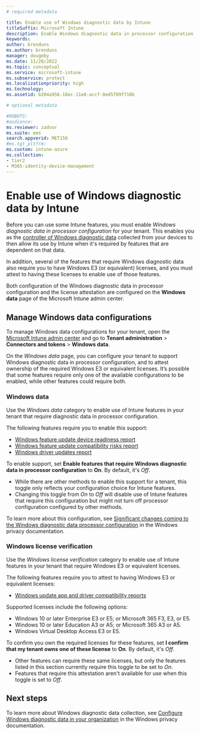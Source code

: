 ```yaml
---
# required metadata

title: Enable use of Windows diagnostic data by Intune
titleSuffix: Microsoft Intune
description: Enable Windows diagnostic data in processor configuration for your tenant to enable its use by Microsoft Intune.
keywords:
author: brenduns
ms.author: brenduns
manager: dougeby
ms.date: 11/28/2022
ms.topic: conceptual
ms.service: microsoft-intune
ms.subservice: protect
ms.localizationpriority: high
ms.technology:
ms.assetid: b204a956-18ec-11e8-accf-0ed5f89f718b

# optional metadata

#ROBOTS:
#audience:
ms.reviewer: zadvor
ms.suite: ems
search.appverid: MET150
#ms.tgt_pltfrm:
ms.custom: intune-azure
ms.collection:
- tier2
- M365-identity-device-management
---
```


# Enable use of Windows diagnostic data by Intune

Before you can use some Intune features, you must enable *Windows diagnostic data in processor configuration* for your tenant. This enables you as the [controller of Windows diagnostic data](/windows/privacy/configure-windows-diagnostic-data-in-your-organization#enable-windows-diagnostic-data-processor-configuration) collected from your devices to then allow its use by Intune when it's required by features that are dependent on that data.

In addition, several of the features that require Windows diagnostic data also require you to have Windows E3 (or equivalent) licenses, and you must attest to having these licenses to enable use of those features.

Both configuration of the Windows diagnostic data in processor configuration and the license attestation are configured on the **Windows data** page of the Microsoft Intune admin center.

## Manage Windows data configurations

To manage Windows data configurations for your tenant, open the [Microsoft Intune admin center](https://go.microsoft.com/fwlink/?linkid=2109431) and go to **Tenant administration** > **Connectors and tokens** > **Windows data**.

On the *Windows data* page, you can configure your tenant to support Windows diagnostic data in processor configuration, and to attest ownership of the required Windows E3 or equivalent licenses. It’s possible that some features require only one of the available configurations to be enabled, while other features could require both.

### Windows data

Use the *Windows data* category to enable use of Intune features in your tenant that require diagnostic data in processor configuration.

The following features require you to enable this support:

- [Windows feature update device readiness report](../protect/windows-update-compatibility-reports.md#use-the-windows-feature-update-device-readiness-report) 
- [Windows feature update compatibility risks report](../protect/windows-update-compatibility-reports.md#use-the-windows-feature-update-compatibility-risks-report)
- [Windows driver updates report](../protect/windows-driver-updates-overview.md)

To enable support, set **Enable features that require Windows diagnostic data in processor configuration** to **On**. By default, it's *Off*.

- While there are other methods to enable this support for a tenant, this toggle only reflects your configuration choice for Intune features.
- Changing this toggle from *On* to *Off* will disable use of Intune features that require this configuration but might not turn off processor configuration configured by other methods.

To learn more about this configuration, see [Significant changes coming to the Windows diagnostic data processor configuration](/windows/privacy/changes-to-windows-diagnostic-data-collection#significant-changes-coming-to-the-windows-diagnostic-data-processor-configuration) in the Windows privacy documentation.

### Windows license verification

Use the *Windows license verification* category to enable use of Intune features in your tenant that require Windows E3 or equivalent licenses. 

The following features require you to attest to having Windows E3 or equivalent licenses:

- [Windows update app and driver compatibility reports](../protect/windows-update-compatibility-reports.md)

Supported licenses include the following options:

- Windows 10 or later Enterprise E3 or E5; or Microsoft 365 F3, E3, or E5.
- Windows 10 or later Education A3 or A5; or Microsoft 365 A3 or A5.
- Windows Virtual Desktop Access E3 or E5.

To confirm you own the required licenses for these features, set **I confirm that my tenant owns one of these license** to **On**. By default, it's *Off*.

- Other features can require these same licenses, but only the features listed in this section currently require this toggle to be set to *On*.
- Features that require this attestation aren't available for use when this toggle is set to *Off*.

## Next steps

To learn more about Windows diagnostic data collection, see [Configure Windows diagnostic data in your organization](/windows/privacy/configure-windows-diagnostic-data-in-your-organization) in the Windows privacy documentation.
